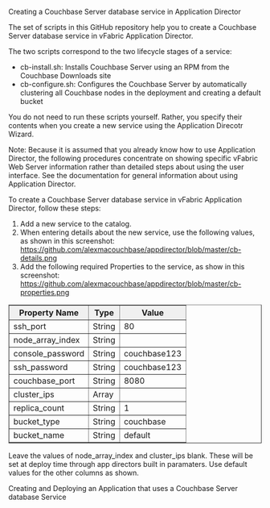 Creating a Couchbase Server database service in Application Director

The set of scripts in this GitHub repository help you to create a Couchbase Server database service in vFabric Application Director.

The two scripts correspond to the two lifecycle stages of a service:

* cb-install.sh: Installs Couchbase Server using an RPM from the Couchbase Downloads site
* cb-configure.sh: Configures the Couchbase Server by automatically clustering all Couchbase nodes in the deployment and creating a default bucket

You do not need to run these scripts yourself.  Rather, you specify their contents when you create a new service using the Application Direcotr Wizard.  

Note: Because it is assumed that you already know how to use Application Director, the following procedures concentrate on showing specific vFabric Web Server information rather than detailed steps about using the user interface. See the documentation for general information about using Application Director.

To create a Couchbase Server database service in vFabric Application Director, follow these steps:

1.  Add a new service to the catalog.
2.  When entering details about the new service, use the following values, as shown in this screenshot: https://github.com/alexmacouchbase/appdirector/blob/master/cb-details.png
3.  Add the following required Properties to the service, as show in this screenshot:
https://github.com/alexmacouchbase/appdirector/blob/master/cb-properties.png

<table border="1">
<tr>
<th style="background-color:#F0F0F0">Property Name</th>
  <th style="background-color:#F0F0F0">Type</th>
  <th style="background-color:#F0F0F0">Value</th>
</tr>
<tr>
<td>ssh_port                    </td><td>String         </td><td> 80</td></tr><tr>
<td>node_array_index       </td><td>String     </td><td></td></tr><tr>
<td>console_password     </td><td>String       </td><td>   couchbase123</td></tr><tr>
<td>ssh_password          </td><td>String        </td><td>  couchbase123</td></tr><tr>
<td>couchbase_port          </td><td>String    </td><td> 8080</td></tr><tr>
<td>cluster_ips               </td><td>Array</td><td></td></tr><tr>
<td>replica_count         </td><td> String        </td><td>  1</td></tr><tr>
<td>bucket_type              </td><td> String     </td><td>couchbase</td></tr><tr>
<td>bucket_name         </td><td> String         </td><td> default</td></tr><tr>
</table>

Leave the values of node_array_index and cluster_ips blank.  These will be set at deploy time through app directors built in paramaters.  Use default values for the other columns as shown.


Creating and Deploying an Application that uses a Couchbase Server database Service



